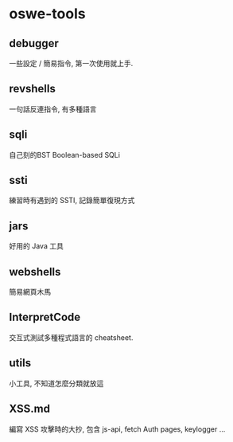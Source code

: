 # oswe-tools

## debugger

一些設定 / 簡易指令, 第一次使用就上手.

## revshells

一句話反連指令, 有多種語言

## sqli

自己刻的BST Boolean-based SQLi

## ssti

練習時有遇到的 SSTI, 記錄簡單復現方式

## jars

好用的 Java 工具

## webshells

簡易網頁木馬

## InterpretCode

交互式測試多種程式語言的 cheatsheet.

## utils

小工具, 不知道怎麼分類就放這

## XSS.md

編寫 XSS 攻擊時的大抄, 包含 js-api, fetch Auth pages, keylogger ...
